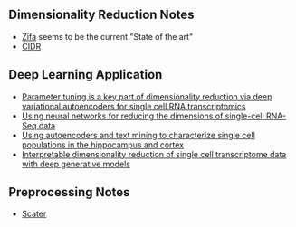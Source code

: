 Dimensionality Reduction Notes
------------------------------

- [Zifa](https://genomebiology.biomedcentral.com/articles/10.1186/s13059-015-0805-z) seems to be the current "State of the art"
- [CIDR](https://genomebiology.biomedcentral.com/articles/10.1186/s13059-017-1188-0)

## Deep Learning Application
- [Parameter tuning is a key part of dimensionality reduction via deep variational autoencoders for single cell RNA transcriptomics](https://www.worldscientific.com/doi/abs/10.1142/9789813279827_0033)
- [Using neural networks for reducing the dimensions of single-cell RNA-Seq data](https://academic.oup.com/nar/article/45/17/e156/4056711)
- [Using autoencoders and text mining to characterize single cell populations in the hippocampus and cortex](https://ieeexplore.ieee.org/abstract/document/8374718)
- [Interpretable dimensionality reduction of single cell transcriptome data with deep generative models](https://www.nature.com/articles/s41467-018-04368-5)

Preprocessing Notes
-------------------
- [Scater](https://academic.oup.com/bioinformatics/article/33/8/1179/2907823)
